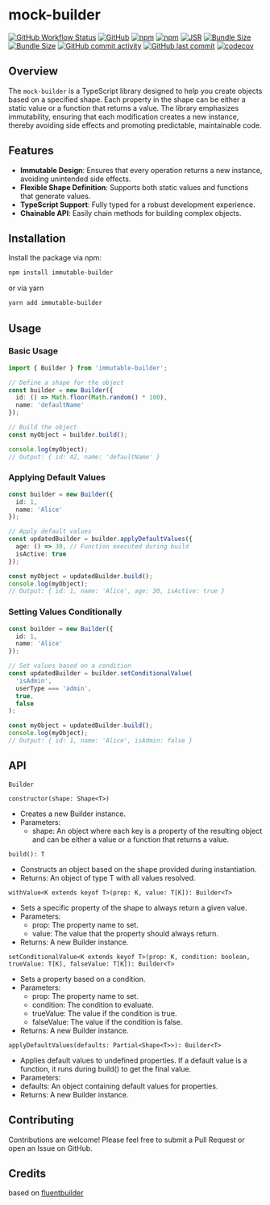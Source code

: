 # mock-builder

[![GitHub Workflow Status](https://img.shields.io/github/actions/workflow/status/brunossantana/mock-builder/main.yml?branch=main)](https://github.com/brunossantana/mock-builder/actions)
[![GitHub](https://img.shields.io/github/license/brunossantana/mock-builder)](https://github.com/brunossantana/mock-builder/blob/main/LICENSE)
[![npm](https://img.shields.io/npm/v/@brunoss/mock-builder)](https://www.npmjs.com/package/@brunoss/mock-builder)
[![npm](https://img.shields.io/npm/dm/@brunoss/mock-builder)](https://www.npmjs.com/package/@brunoss/mock-builder)
[![JSR](https://jsr.io/badges/@brunossantana/mock-builder)](https://jsr.io/@brunossantana/mock-builder)
[![Bundle Size](https://img.shields.io/bundlephobia/min/@brunoss/mock-builder)](https://bundlephobia.com/result?p=@brunoss/mock-builder)
[![Bundle Size](https://img.shields.io/bundlephobia/minzip/@brunoss/mock-builder)](https://bundlephobia.com/result?p=@brunoss/mock-builder)
[![GitHub commit activity](https://img.shields.io/github/commit-activity/m/brunossantana/mock-builder)](https://github.com/brunossantana/mock-builder/pulse)
[![GitHub last commit](https://img.shields.io/github/last-commit/brunossantana/mock-builder)](https://github.com/brunossantana/mock-builder/commits/main)
[![codecov](https://codecov.io/github/brunossantana/mock-builder/graph/badge.svg)](https://codecov.io/github/brunossantana/mock-builder)


## Overview

The `mock-builder` is a TypeScript library designed to help you create objects based on a specified shape. Each property in the shape can be either a static value or a function that returns a value. The library emphasizes immutability, ensuring that each modification creates a new instance, thereby avoiding side effects and promoting predictable, maintainable code.

## Features

- **Immutable Design**: Ensures that every operation returns a new instance, avoiding unintended side effects.
- **Flexible Shape Definition**: Supports both static values and functions that generate values.
- **TypeScript Support**: Fully typed for a robust development experience.
- **Chainable API**: Easily chain methods for building complex objects.

## Installation

Install the package via npm:

```bash
npm install immutable-builder
```

or via yarn
```bash
yarn add immutable-builder
```
## Usage
### Basic Usage
```ts
import { Builder } from 'immutable-builder';

// Define a shape for the object
const builder = new Builder({
  id: () => Math.floor(Math.random() * 100),
  name: 'defaultName'
});

// Build the object
const myObject = builder.build();

console.log(myObject);
// Output: { id: 42, name: 'defaultName' }
```
### Applying Default Values
```ts
const builder = new Builder({
  id: 1,
  name: 'Alice'
});

// Apply default values
const updatedBuilder = builder.applyDefaultValues({
  age: () => 30, // Function executed during build
  isActive: true
});

const myObject = updatedBuilder.build();
console.log(myObject);
// Output: { id: 1, name: 'Alice', age: 30, isActive: true }
```

### Setting Values Conditionally
```ts
const builder = new Builder({
  id: 1,
  name: 'Alice'
});

// Set values based on a condition
const updatedBuilder = builder.setConditionalValue(
  'isAdmin',
  userType === 'admin',
  true,
  false
);

const myObject = updatedBuilder.build();
console.log(myObject);
// Output: { id: 1, name: 'Alice', isAdmin: false }
```

## API
`Builder`

`constructor(shape: Shape<T>)`
- Creates a new Builder instance.
- Parameters:
  - shape: An object where each key is a property of the resulting object and can be either a value or a function that returns a value.

`build(): T`

- Constructs an object based on the shape provided during instantiation.
- Returns: An object of type T with all values resolved.

`withValue<K extends keyof T>(prop: K, value: T[K]): Builder<T>`

- Sets a specific property of the shape to always return a given value.
- Parameters:
  - prop: The property name to set.
  - value: The value that the property should always return.
- Returns: A new Builder instance.

`setConditionalValue<K extends keyof T>(prop: K, condition: boolean, trueValue: T[K], falseValue: T[K]): Builder<T>`

- Sets a property based on a condition.
- Parameters:
  - prop: The property name to set.
  - condition: The condition to evaluate.
  - trueValue: The value if the condition is true.
  - falseValue: The value if the condition is false.
- Returns: A new Builder instance.

`applyDefaultValues(defaults: Partial<Shape<T>>): Builder<T>`

- Applies default values to undefined properties. If a default value is a function, it runs during build() to get the final value.
- Parameters:
- defaults: An object containing default values for properties.
- Returns: A new Builder instance.
## Contributing
Contributions are welcome! Please feel free to submit a Pull Request or open an Issue on GitHub.

## Credits
based on [fluentbuilder](https://github.com/lucasteles/fluentbuilder)